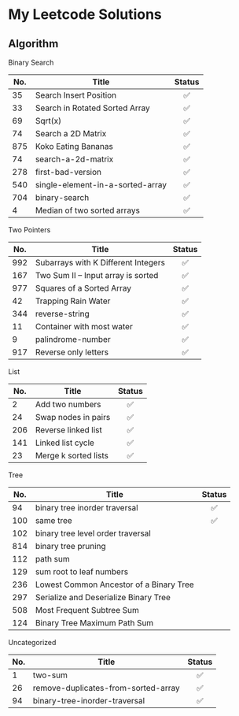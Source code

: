 # My Leetcode Solutions

## Algorithm

Binary Search

| No.  | Title                            | Status |
| ---- | -------------------------------- | :----: |
| 35   | Search Insert Position           |   ✅    |
| 33   | Search in Rotated Sorted Array   |   ✅    |
| 69   | Sqrt(x)                          |   ✅    |
| 74   | Search a 2D Matrix               |   ✅    |
| 875  | Koko Eating Bananas              |   ✅    |
| 74   | search-a-2d-matrix               |   ✅    |
| 278  | first-bad-version                |   ✅    |
| 540  | single-element-in-a-sorted-array |   ✅    |
| 704  | binary-search                    |   ✅    |
| 4    | Median of two sorted arrays      |   ✅    |

Two Pointers


| No.  | Title                               | Status |
| ---- | ----------------------------------- | :----: |
| 992  | Subarrays with K Different Integers |   ✅    |
| 167  | Two Sum II – Input array is sorted  |   ✅    |
| 977  | Squares of a Sorted Array           |   ✅    |
| 42   | Trapping Rain Water                 |   ✅    |
| 344  | reverse-string                      |   ✅    |
| 11   | Container with most water           |   ✅    |
| 9    | palindrome-number                   |   ✅    |
| 917  | Reverse only letters                |   ✅    |

List


| No.  | Title                | Status |
| ---- | -------------------- | :----: |
| 2    | Add two numbers      |   ✅    |
| 24   | Swap nodes in pairs  |   ✅    |
| 206  | Reverse linked list  |   ✅    |
| 141  | Linked list cycle    |   ✅    |
| 23   | Merge k sorted lists |   ✅    |

Tree

| No.  | Title                | Status |
| ---- | -------------------- | :----: |
| 94    | binary tree inorder traversal      |   ✅    |
| 100 | same tree | ✅ |
| 102 | binary tree level order traversal |  |
| 814 | binary tree pruning |  |
| 112 | path sum |  |
| 129 | sum root to leaf numbers |  |
| 236 |	Lowest Common Ancestor of a Binary Tree |  |
| 297 | Serialize and Deserialize Binary Tree |  |
| 508 | Most Frequent Subtree Sum |  |					
| 124 | Binary Tree Maximum Path Sum |  |



Uncategorized


| No.  | Title                               | Status |
| ---- | ----------------------------------- | :----: |
| 1    | two-sum                             |   ✅    |
| 26   | remove-duplicates-from-sorted-array |   ✅    |
| 94   | binary-tree-inorder-traversal       |   ✅    |